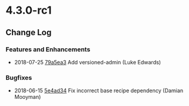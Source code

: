 # 4.3.0-rc1

<!--- Changes below this line will be automatically regenerated -->

## Change Log

### Features and Enhancements

 * 2018-07-25 [79a5ea3](https://github.com/silverstripe/recipe-cms/commit/79a5ea3dace336558ef4d5be4a86cc1a0e84badc) Add versioned-admin (Luke Edwards)

### Bugfixes

 * 2018-06-15 [5e4ad34](https://github.com/silverstripe/silverstripe-installer/commit/5e4ad341622565cc998bd8537ad3ec7a6a6a7913) Fix incorrect base recipe dependency (Damian Mooyman)
